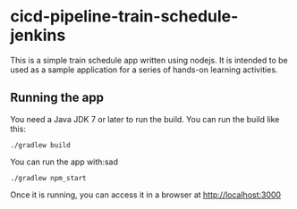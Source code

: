 # cicd-pipeline-train-schedule-jenkins

This is a simple train schedule app written using nodejs. It is intended to be used as a sample application for a series of hands-on learning activities.

## Running the app

You need a Java JDK 7 or later to run the build. You can run the build like this:

    ./gradlew build

You can run the app with:sad

    ./gradlew npm_start

Once it is running, you can access it in a browser at [http://localhost:3000](http://localhost:3000)

